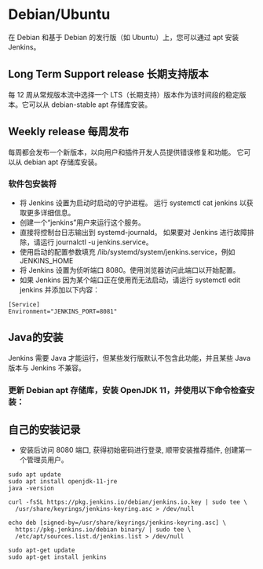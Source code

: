 # Debian/Ubuntu
在 Debian 和基于 Debian 的发行版（如 Ubuntu）上，您可以通过 apt 安装 Jenkins。

## Long Term Support release 长期支持版本
每 12 周从常规版本流中选择一个 LTS（长期支持）版本作为该时间段的稳定版本。它可以从 debian-stable apt 存储库安装。

## Weekly release 每周发布
每周都会发布一个新版本，以向用户和插件开发人员提供错误修复和功能。 它可以从 debian apt 存储库安装。
### 软件包安装将
* 将 Jenkins 设置为启动时启动的守护进程。 运行 systemctl cat jenkins 以获取更多详细信息。
* 创建一个“jenkins”用户来运行这个服务。
* 直接将控制台日志输出到 systemd-journald。 如果要对 Jenkins 进行故障排除，请运行 journalctl -u jenkins.service。
* 使用启动的配置参数填充 /lib/systemd/system/jenkins.service，例如 JENKINS_HOME
* 将 Jenkins 设置为侦听端口 8080。使用浏览器访问此端口以开始配置。
* 如果 Jenkins 因为某个端口正在使用而无法启动，请运行 systemctl edit jenkins 并添加以下内容：
```
[Service]
Environment="JENKINS_PORT=8081"
```

## Java的安装
Jenkins 需要 Java 才能运行，但某些发行版默认不包含此功能，并且某些 Java 版本与 Jenkins 不兼容。
### 更新 Debian apt 存储库，安装 OpenJDK 11，并使用以下命令检查安装：

## 自己的安装记录
* 安装后访问 8080 端口, 获得初始密码进行登录, 顺带安装推荐插件, 创建第一个管理员用户。
```
sudo apt update
sudo apt install openjdk-11-jre
java -version

curl -fsSL https://pkg.jenkins.io/debian/jenkins.io.key | sudo tee \
  /usr/share/keyrings/jenkins-keyring.asc > /dev/null

echo deb [signed-by=/usr/share/keyrings/jenkins-keyring.asc] \
  https://pkg.jenkins.io/debian binary/ | sudo tee \
  /etc/apt/sources.list.d/jenkins.list > /dev/null

sudo apt-get update
sudo apt-get install jenkins
```

